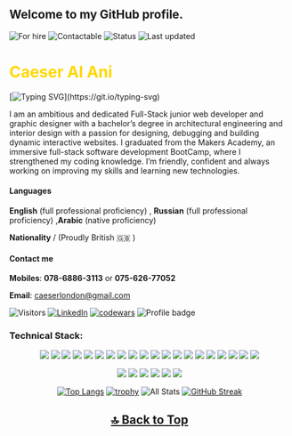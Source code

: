 <!--
**caeserlondon/caeserlondon** is a ✨ _special_ ✨ repository because its `README.md` (this file) appears on your GitHub profile.
Here are some ideas to get you started:
- 🔭 I’m currently working on ...
- 🌱 I’m currently learning ...
- 👯 I’m looking to collaborate on ...
- 🤔 I’m looking for help with ...
- 💬 Ask me about ...
- 📫 How to reach me: ...
- 😄 Pronouns: ...
- ⚡ Fun fact: ...
-->

## Welcome to my GitHub profile.

![For hire](https://img.shields.io/badge/Available_for_hire-Yes-brightgreen) ![Contactable](https://img.shields.io/badge/Contactable-absolutely-yellow) ![Status](https://img.shields.io/badge/Status-Working_on_personal_projects-ff69b4) ![Last updated](https://img.shields.io/badge/Last_updated-July_2022-blue)

<h1  style="color:#ffd700" >Caeser Al Ani</h1>

[![Typing SVG](https://readme-typing-svg.herokuapp.com?font=Mulish&size=25&color=00A0FF&center=true&vCenter=true&width=900&height=60&lines=Junior+Full+Stack+Software+Developer;with+a+focus+on+design+and+always+learning.)](https://git.io/typing-svg)

I am an ambitious and dedicated Full-Stack junior web developer and graphic designer with a bachelor’s degree in architectural engineering and interior design with a passion for designing, debugging and building dynamic interactive websites.
I graduated from the Makers Academy, an immersive full-stack software development BootCamp, where I strengthened my coding knowledge. I’m friendly, confident and always working on improving my skills and learning new technologies.

#### Languages

**English** (full professional proficiency) , **Russian** (full professional proficiency) ,**Arabic** (native proficiency)

**Nationality** / (Proudly British :uk: )

#### Contact me

**Mobiles**: **078-6886-3113** or **075-626-77052**

**Email**: caeserlondon@gmail.com

<!-- **Portfolio**: [CaeserAL-ANI] -->

<!-- **Github**: [CaeserLondon] -->

<!-- **LinkedIn**: [CaeserIbrahim] -->

<!-- **Code wars**: [codewars] -->

[caeseral-ani]: https://caeseralani.com
[caeseribrahim]: http://uk.linkedin.com/in/caeser-ibrahim-3bb4a322a/
[codewars]: https://www.codewars.com/users/Caeser%20Ibrahim

![Visitors](https://api.visitorbadge.io/api/visitors?path=https%3A%2F%2Fgithub.com%2Fcaeserlondon&countColor=orange) <a href="https://www.linkedin.com/in/caeser-ibrahim-3bb4a322a/"><img class= "center" src="https://img.shields.io/badge/LinkedIn-0077B5?style=for-the-badge&logo=linkedin&logoColor=white" alt="LinkedIn"></a> <a href="https://www.codewars.com/users/Caeser%20Ibrahim"><img calss= "center" src="https://img.shields.io/badge/codewars-E4405F?style=for-the-badge&logo=codewars&logoColor=white" alt="codewars"></a> ![Profile badge](https://www.codewars.com/users/Caeser%20Ibrahim/badges/micro)

<!-- <a href="https://caeseralani.com"><img class= "center" src="https://img.shields.io/badge/WebPage-239120?style=for-the-badge&logo=rss&logoColor=white" alt="Website"> </a> -->
<!-- <div align="center"> -->

</div>

### Technical Stack:

<div align="center">

<img src="https://img.shields.io/badge/-JavaScript-000000?style=flat&logo=javascript&logoColor=FFCA28" />
<img src="https://img.shields.io/badge/-React-000000?style=flat&logo=react&logoColor=03AABF" />
<img src="https://img.shields.io/badge/-jest-000000?style=flat&logo=Jest&logoColor=C55F93">
<img src="https://img.shields.io/badge/-Node.js-000000?&style=flat&logo=node.js&logoColor=8AC149"/>
<img src="https://img.shields.io/badge/-Next.JS-000000?style=flat&logo=Next.JS&logoColor=white" />
<img src="https://img.shields.io/badge/-NPM-000000?&style=flat&logo=npm&logoColor=CB3837"/>
<img src="https://img.shields.io/badge/-MongoDB-000000?style=flat&logo=mongodb&logoColor=4AAA3C" />
<img src="https://img.shields.io/badge/-MySQL-000000?style=flat&logo=mysql&logoColor=E6892E" />
<img src="https://img.shields.io/badge/-Ruby-000000?&style=flat&logo=ruby&logoColor=e53935"/>
<img src="https://img.shields.io/badge/-Rubi on Rails-000000?style=flat&logo=ruby-on-rails&logoColor=A52C39" />
<img src="https://img.shields.io/badge/-HTML-000000?&style=flat&logo=html5"/>
<img src="https://img.shields.io/badge/-CSS-000000?&style=flat&logo=css3&logoColor=42A5F5"/>
<img src="https://img.shields.io/badge/-bootstrap-000000?style=flat&logo=bootstrap&logoColor=lightpurpul" />
<img src="https://img.shields.io/badge/-Sass-000000?style=flat&logo=sass&logoColor=BE5D8D" />
<img src="https://img.shields.io/badge/-git-000000?&style=flat&logo=git&logoColor=E64A19"/>
<img src="https://img.shields.io/badge/-Github-000000?style=flat&logo=github&logoColor=DEDEDF" />
<img src="https://img.shields.io/badge/-PostMan-000000?style=flat&logo=postman&logoColor=orange" />
<img src="https://img.shields.io/badge/-Firebase-000000?style=flat&logo=firebase&logoColor=FBC02D" />
<img src="https://img.shields.io/badge/-GraphQL-000000?style=flat&logo=GraphQL&logoColor=DE33A6" />
<img src="https://img.shields.io/badge/-vscode-000000?style=flat&logo=visual-studio-code&logoColor=2BA1F1" />

<div align="center">

<img src="https://img.shields.io/badge/Adobe%20Photoshop-31A8FF?style=plastic&logo=Adobe%20Photoshop&logoColor=black" /> <img src="https://img.shields.io/badge/Adobe%20XD-470137?style=plastic&logo=Adobe%20XD&logoColor=#FF61F6" /> <img src="https://img.shields.io/badge/Adobe%20Illustrator-FF9A00?style=plastic&logo=adobe%20illustrator&logoColor=white" /> <img src="https://img.shields.io/badge/Adobe%20InDesign-FF3366?style=plastic&logo=Adobe%20InDesign&logoColor=white" /> <img src="https://img.shields.io/badge/Figma-F24E1E?style=plastic&logo=figma&logoColor=white" /> <img src="https://img.shields.io/badge/Gimp-gray?style=plastic&logo=Gimp&logoColor=white" />

<!-- --------------------------  -->

[![Top Langs](https://github-readme-stats.vercel.app/api/top-langs/?username=caeserlondon&layout=compact&theme=dark)](https://github.com/caeserlondon/github-readme-stats) [![trophy](https://github-profile-trophy.vercel.app/?username=caeserlondon&no-frame=true&no-bg=true&rank=-C,-?&theme=juicyfresh&column=4)](https://github.com/caeserlondon/github-profile-trophy)
![All Stats](https://github-readme-stats.vercel.app/api?username=caeserlondon&show_icons=true&include_all_commits=true&count_private=true&theme=dark) [![GitHub Streak](https://github-readme-streak-stats.herokuapp.com/?user=caeserlondon&theme=dark)](https://github.com/caeserlondon)

<!-- ## personal portfolio: -->

<!-- <a href="https://caeseralani.com"><img class= "center" src="https://img.shields.io/badge/WebPage-239120?style=for-the-badge&logo=rss&logoColor=white" alt="Website"> </a> -->

## [🔝 Back to Top](#Welcome-to-my-GitHub-profile)
